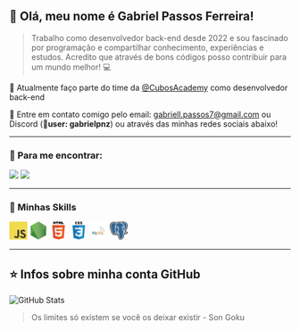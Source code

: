 ## :vulcan_salute: Olá, meu nome é <strong>Gabriel Passos Ferreira!</strong>

> Trabalho como desenvolvedor back-end desde 2022 e sou fascinado por programação e compartilhar conhecimento, experiências e estudos. Acredito que através de bons códigos posso contribuir para um mundo melhor! :computer:

🔭 Atualmente faço parte do time da [@CubosAcademy](https://cubos.academy/) como desenvolvedor back-end  

💬 Entre em contato comigo pelo email: gabriell.passos7@gmail.com ou Discord (:boy:**user: gabrielpnz**) ou através das minhas redes sociais abaixo!

---

### :dart: Para me encontrar:

<p align="left">
  
  <a href="https://www.instagram.com/_gabriellferreira/" alt="Gmail">
  <img src="https://img.shields.io/badge/Instagram-%23E4405F.svg?style=for-the-badge&logo=Instagram&logoColor=white&link=LINK-DO-SEU-GMAIL" /></a>
  
  <a href="https://www.linkedin.com/in/gabriel-passos-ferreira/" alt="LinkedIn">
  <img src="https://img.shields.io/badge/linkedin-%230077B5.svg?style=for-the-badge&logo=linkedin&logoColor=white&link=LINK-DO-SEU-LINKEDIN" /></a>
</p>

---

### 🚀 Minhas Skills

<code><img height="32" src="https://raw.githubusercontent.com/github/explore/80688e429a7d4ef2fca1e82350fe8e3517d3494d/topics/javascript/javascript.png" alt="Javascript"/></code>
<code><img height="32" src="https://raw.githubusercontent.com/github/explore/80688e429a7d4ef2fca1e82350fe8e3517d3494d/topics/nodejs/nodejs.png" alt="Nodejs"/></code>
<code><img height="32" src="https://raw.githubusercontent.com/github/explore/80688e429a7d4ef2fca1e82350fe8e3517d3494d/topics/html/html.png" alt="HTML5"/></code>
<code><img height="32" src="https://raw.githubusercontent.com/github/explore/80688e429a7d4ef2fca1e82350fe8e3517d3494d/topics/css/css.png" alt="CSS"/></code>
<code><img height="32" src="https://raw.githubusercontent.com/github/explore/80688e429a7d4ef2fca1e82350fe8e3517d3494d/topics/mysql/mysql.png" alt="MySQL"/></code>
<code><img height="32" src="https://raw.githubusercontent.com/github/explore/80688e429a7d4ef2fca1e82350fe8e3517d3494d/topics/postgresql/postgresql.png" alt="PostegreSQL"/></code>

---

## ⭐ Infos sobre minha conta GitHub

![GitHub Stats](https://github-readme-stats.vercel.app/api?username=Gabriel-pNz&show_icons=true&theme=tokyonight&hide_border=true)

> Os limites só existem se você os deixar existir - Son Goku
